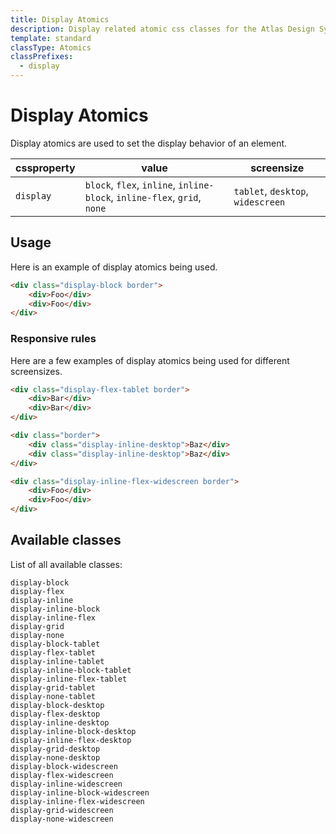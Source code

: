```yaml
---
title: Display Atomics
description: Display related atomic css classes for the Atlas Design System
template: standard
classType: Atomics
classPrefixes:
  - display
---
```


# Display Atomics

Display atomics are used to set the display behavior of an element.

| cssproperty | value                                                                    | screensize                        |
| ----------- | ------------------------------------------------------------------------ | --------------------------------- |
| `display`   | `block`, `flex`, `inline`, `inline-block`, `inline-flex`, `grid`, `none` | `tablet`, `desktop`, `widescreen` |

## Usage

Here is an example of display atomics being used.

```html
<div class="display-block border">
	<div>Foo</div>
	<div>Foo</div>
</div>
```

### Responsive rules

Here are a few examples of display atomics being used for different screensizes.

```html
<div class="display-flex-tablet border">
	<div>Bar</div>
	<div>Bar</div>
</div>
```

```html
<div class="border">
	<div class="display-inline-desktop">Baz</div>
	<div class="display-inline-desktop">Baz</div>
</div>
```

```html
<div class="display-inline-flex-widescreen border">
	<div>Foo</div>
	<div>Foo</div>
</div>
```

## Available classes

List of all available classes:

```atomics-filter
display-block
display-flex
display-inline
display-inline-block
display-inline-flex
display-grid
display-none
display-block-tablet
display-flex-tablet
display-inline-tablet
display-inline-block-tablet
display-inline-flex-tablet
display-grid-tablet
display-none-tablet
display-block-desktop
display-flex-desktop
display-inline-desktop
display-inline-block-desktop
display-inline-flex-desktop
display-grid-desktop
display-none-desktop
display-block-widescreen
display-flex-widescreen
display-inline-widescreen
display-inline-block-widescreen
display-inline-flex-widescreen
display-grid-widescreen
display-none-widescreen
```
